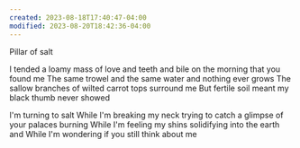 ```yaml
---
created: 2023-08-18T17:40:47-04:00
modified: 2023-08-20T18:42:36-04:00
---
```


Pillar of salt

I tended a loamy mass of love and teeth and bile on the morning that you found me
The same trowel and the same water and nothing ever grows
The sallow branches of wilted carrot tops surround me
But fertile soil meant my black thumb never showed


I'm turning to salt
While I'm breaking my neck trying to catch a glimpse of your palaces burning
While I'm feeling my shins solidifying into the earth and
While I'm wondering if you still think about me
